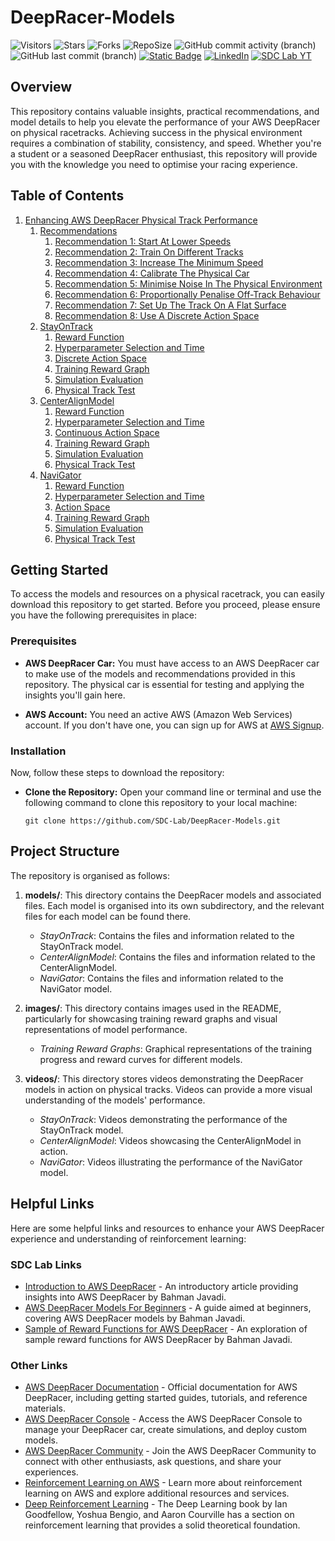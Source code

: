 # DeepRacer-Models

![Visitors](https://api.visitorbadge.io/api/visitors?path=https%3A%2F%2Fgithub.com%2FSDC-Lab%2FDeepRacer-Models&countColor=%23007ec6&style=flat-square)
![Stars](https://img.shields.io/github/stars/SDC-Lab/DeepRacer-Models?style=flat-square&logo=GitHub)
![Forks](https://img.shields.io/github/forks/SDC-Lab/DeepRacer-Models?style=flat-square&logo=GitHub)
![RepoSize](https://img.shields.io/github/repo-size/SDC-Lab/DeepRacer-Models?style=flat-square&logo=GitHub)
![GitHub commit activity (branch)](https://img.shields.io/github/commit-activity/t/SDC-Lab/DeepRacer-Models?style=flat-square&logo=GitHub)
![GitHub last commit (branch)](https://img.shields.io/github/last-commit/SDC-Lab/DeepRacer-Models/main?style=flat-square&logo=GitHub&color=blue)
[![Static Badge](https://img.shields.io/badge/SDC_Lab-Click%20Here-blue?style=flat-square&link=https%3A%2F%2Fsdclab.cdms.westernsydney.edu.au%2F)](https://sdclab.cdms.westernsydney.edu.au/)
[![LinkedIn](https://img.shields.io/badge/LinkedIn-Connect-blue?style=flat-square&logo=linkedin)](https://www.linkedin.com/company/sdcomlab)
[![SDC Lab YT](https://img.shields.io/badge/YouTube-%40SDCLab-blue?style=flat-square&logo=YouTube)](https://www.youtube.com/@SDCLab/videos)

## Overview

This repository contains valuable insights, practical recommendations, and model details to help you elevate the performance of your AWS DeepRacer on physical racetracks. Achieving success in the physical environment requires a combination of stability, consistency, and speed. Whether you're a student or a seasoned DeepRacer enthusiast, this repository will provide you with the knowledge you need to optimise your racing experience.

## Table of Contents

1. [Enhancing AWS DeepRacer Physical Track Performance](models/README.md/#enhancing-aws-deepracer-physical-track-performance)
   1. [Recommendations](models/README.md/#recommendations)
      1. [Recommendation 1: Start At Lower Speeds](models/README.md/#recommendation-1-start-at-lower-speeds)
      2. [Recommendation 2: Train On Different Tracks](models/README.md/#recommendation-2-train-on-different-tracks)
      3. [Recommendation 3: Increase The Minimum Speed](models/README.md/#recommendation-3-increase-the-minimum-speed)
      4. [Recommendation 4: Calibrate The Physical Car](models/README.md/#recommendation-4-calibrate-the-physical-car)
      5. [Recommendation 5: Minimise Noise In The Physical Environment](models/README.md/#recommendation-5-minimise-noise-in-the-physical-environment)
      6. [Recommendation 6: Proportionally Penalise Off-Track Behaviour](models/README.md/#recommendation-6-proportionally-penalise-off-track-behaviour)
      7. [Recommendation 7: Set Up The Track On A Flat Surface](models/README.md/#recommendation-7-set-up-the-track-on-a-flat-surface)
      8. [Recommendation 8: Use A Discrete Action Space](models/README.md/#recommendation-8-use-a-discrete-action-space)
   2. [StayOnTrack](models/README.md/#model-1-stayontrack)
      1. [Reward Function](models/README.md/#reward-function)
      2. [Hyperparameter Selection and Time](models/README.md/#hyperparameter-selection-and-time)
      3. [Discrete Action Space](models/README.md/#discrete-action-space)
      4. [Training Reward Graph](models/README.md/#training-reward-graph)
      5. [Simulation Evaluation](models/README.md/#simulation-evaluation)
      6. [Physical Track Test](models/README.md/#physical-track-test)
   3. [CenterAlignModel](models/README.md/#model-2-centeralignmodel)
      1. [Reward Function](models/README.md/#reward-function-1)
      2. [Hyperparameter Selection and Time](models/README.md/#hyperparameter-selection-and-time-1)
      3. [Continuous Action Space](models/README.md/#continuous-action-space)
      4. [Training Reward Graph](models/README.md/#training-reward-graph-1)
      5. [Simulation Evaluation](models/README.md/#simulation-evaluation-1)
      6. [Physical Track Test](models/README.md/#physical-track-test-1)
   4. [NaviGator](models/README.md/#model-3-navigator)
      1. [Reward Function](models/README.md/#reward-function-2)
      2. [Hyperparameter Selection and Time](models/README.md/#hyperparameter-selection-and-time-2)
      3. [Action Space](models/README.md/#discrete-action-space-1)
      4. [Training Reward Graph](models/README.md/#training-reward-graph-2)
      5. [Simulation Evaluation](models/README.md/#simulation-evaluation-2)
      6. [Physical Track Test](models/README.md/#physical-track-test-2)

## Getting Started

To access the models and resources on a physical racetrack, you can easily download this repository to get started. Before you proceed, please ensure you have the following prerequisites in place:

### Prerequisites

- **AWS DeepRacer Car:** You must have access to an AWS DeepRacer car to make use of the models and recommendations provided in this repository. The physical car is essential for testing and applying the insights you'll gain here.

- **AWS Account:** You need an active AWS (Amazon Web Services) account. If you don't have one, you can sign up for AWS at [AWS Signup](https://aws.amazon.com/).

### Installation

Now, follow these steps to download the repository:

- **Clone the Repository:** Open your command line or terminal and use the following command to clone this repository to your local machine:

  ```shell
  git clone https://github.com/SDC-Lab/DeepRacer-Models.git
  ```

## Project Structure

The repository is organised as follows:

1. **models/**: This directory contains the DeepRacer models and associated files. Each model is organised into its own subdirectory, and the relevant files for each model can be found there.

   - _StayOnTrack_: Contains the files and information related to the StayOnTrack model.
   - _CenterAlignModel_: Contains the files and information related to the CenterAlignModel.
   - _NaviGator_: Contains the files and information related to the NaviGator model.

2. **images/**: This directory contains images used in the README, particularly for showcasing training reward graphs and visual representations of model performance.

   - _Training Reward Graphs_: Graphical representations of the training progress and reward curves for different models.

3. **videos/**: This directory stores videos demonstrating the DeepRacer models in action on physical tracks. Videos can provide a more visual understanding of the models' performance.

   - _StayOnTrack_: Videos demonstrating the performance of the StayOnTrack model.
   - _CenterAlignModel_: Videos showcasing the CenterAlignModel in action.
   - _NaviGator_: Videos illustrating the performance of the NaviGator model.

## Helpful Links

Here are some helpful links and resources to enhance your AWS DeepRacer experience and understanding of reinforcement learning:

### SDC Lab Links

- [Introduction to AWS DeepRacer](https://www.linkedin.com/pulse/introduction-aws-deepracer-bahman-javadi) - An introductory article providing insights into AWS DeepRacer by Bahman Javadi.
- [AWS DeepRacer Models For Beginners](https://www.linkedin.com/pulse/aws-deepracer-models-beginners-bahman-javadi?trk=article-ssr-frontend-pulse_more-articles_related-content-card) - A guide aimed at beginners, covering AWS DeepRacer models by Bahman Javadi.
- [Sample of Reward Functions for AWS DeepRacer](https://www.linkedin.com/pulse/samples-reward-functions-aws-deepracer-bahman-javadi?trk=article-ssr-frontend-pulse_more-articles_related-content-card) - An exploration of sample reward functions for AWS DeepRacer by Bahman Javadi.

### Other Links

- [AWS DeepRacer Documentation](https://docs.aws.amazon.com/deepracer/latest/developerguide/what-is-deepracer.html) - Official documentation for AWS DeepRacer, including getting started guides, tutorials, and reference materials.
- [AWS DeepRacer Console](https://console.aws.amazon.com/deepracer/home) - Access the AWS DeepRacer Console to manage your DeepRacer car, create simulations, and deploy custom models.
- [AWS DeepRacer Community](https://deepracing.io/) - Join the AWS DeepRacer Community to connect with other enthusiasts, ask questions, and share your experiences.
- [Reinforcement Learning on AWS](https://aws.amazon.com/reinforcement-learning/) - Learn more about reinforcement learning on AWS and explore additional resources and services.
- [Deep Reinforcement Learning](https://www.deeplearningbook.org/contents/rl.html) - The Deep Learning book by Ian Goodfellow, Yoshua Bengio, and Aaron Courville has a section on reinforcement learning that provides a solid theoretical foundation.
